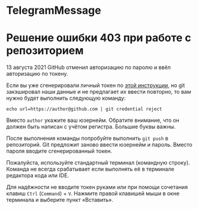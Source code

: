 # TelegramMessage






# Решение ошибки 403 при работе с репозиторием

13 августа 2021 GitHub отменил авторизацию по паролю и ввёл авторизацию по токену.

Если вы уже сгенерировали личный токен по [этой инструкции](../github-access-token/), но git закэшировал наши данные и не предлагает их ввести повторно, то вам нужно будет выполнить следующую команду:

```
echo url=https://author@github.com | git credential reject
```

Вместо `author` укажите ваш юзернейм. Обратите внимание, что он должен быть написан с учётом регистра. Большие буквы важны.

После выполнения команды попробуйте выполнить `git push` в репозиторий. Git предложит заново ввести юзернейм и пароль. Вместо пароля вводите сгенерированный токен. 

Пожалуйста, используйте стандартный терминал (командную строку). Команда не всегда срабатывает если выполнять её в терминале редактора кода или IDE. 

Для надёжности не вводите токен руками или при помощи сочетания клавиш `Ctrl` (`Command`) + `V`. Нажмите правой клавишей мыши в окне терминала и выберите пункт «Вставить».

